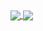 <a href="https://github.com/anuraghazra/github-readme-stats%22%3E ">
<img align="center" src="https://github-readme-stats.vercel.app/api?username=EduardoFacini&show_icons=true&theme=radical" />
</a>
<a href="https://github.com/anuraghazra/convoychat%22%3E ">
<img align="center" src="https://github-readme-stats.vercel.app/api/top-langs/?username=EduardoFacini&layout=compact&theme=radical" />
</a>
